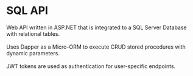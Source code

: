 # SQL API
 
Web API written in ASP.NET that is integrated to a SQL Server Database with relational tables.<br><br>
Uses Dapper as a Micro-ORM to execute CRUD stored procedures with dynamic parameters.<br><br>
JWT tokens are used as authentication for user-specific endpoints.
